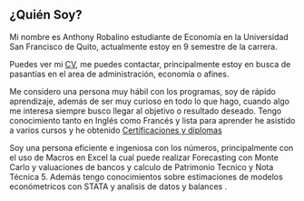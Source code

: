 ## ¿Quién Soy?

Mi nombre es Anthony Robalino estudiante de Economía en la Universidad San Francisco de Quito, actualmente estoy en 9 semestre de la carrera.

Puedes ver mi [CV](https://drive.google.com/file/d/1V3We4aSfgPpysWHjfZR-ZrOgamd8vqjF/view?usp=sharing), me puedes contactar, principalmente estoy en busca de pasantías en el area de administración, economía o afines.

Me considero una persona muy hábil con los programas, soy de rápido aprendizaje, además de ser muy curioso en todo lo que hago, cuando algo me interesa siempre busco llegar al objetivo o resultado deseado. Tengo conocimiento tanto en Inglés como Francés y lista para aprender he asistido a varios cursos y he obtenido [Certificaciones y diplomas](https://drive.google.com/file/d/1kBzcjZntPQuseHV5AZUmCCXjegI92uoX/view?usp=sharing)

Soy una persona eficiente e ingeniosa con los números, principalmente con el uso de Macros en Excel la cual puede realizar Forecasting con Monte Carlo y valuaciones de bancos y calculo de Patrimonio Tecnico y Nota Técnica 5. Además tengo conocimientos sobre estimaciones de modelos económetricos con STATA y analisis de datos y balances .



